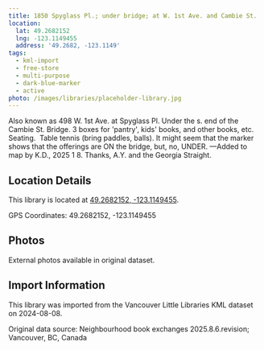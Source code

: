 ```yaml
---
title: 1850 Spyglass Pl.; under bridge; at W. 1st Ave. and Cambie St.
location:
  lat: 49.2682152
  lng: -123.1149455
  address: '49.2682, -123.1149'
tags:
  - kml-import
  - free-store
  - multi-purpose
  - dark-blue-marker
  - active
photo: /images/libraries/placeholder-library.jpg
---
```

Also known as 498 W. 1st Ave. at Spyglass Pl.
Under the s. end of the Cambie St. Bridge.
3 boxes for 'pantry', kids' books, and other books, etc.  Seating.  Table tennis (bring paddles, balls).
It might seem that the marker shows that the offerings are ON the bridge, but, no, UNDER.
—Added to map by K.D., 2025 1 8. 
Thanks, A.Y. and the Georgia Straight.

## Location Details

This library is located at [49.2682152, -123.1149455](https://www.google.com/maps?q=49.2682152,-123.1149455).

GPS Coordinates: 49.2682152, -123.1149455

## Photos

External photos available in original dataset.

## Import Information

This library was imported from the Vancouver Little Libraries KML dataset on 2024-08-08.

Original data source: Neighbourhood book exchanges 2025.8.6.revision; Vancouver, BC, Canada
